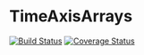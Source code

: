 # TimeAxisArrays

[![Build Status](https://travis-ci.org/GordStephen/TimeAxisArrays.jl.svg?branch=master)](https://travis-ci.org/GordStephen/TimeAxisArrays.jl)
[![Coverage Status](https://coveralls.io/repos/github/GordStephen/TimeAxisArrays.jl/badge.svg?branch=master)](https://coveralls.io/github/GordStephen/TimeAxisArrays.jl?branch=master)
